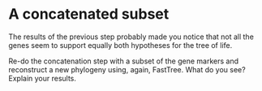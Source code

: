 A concatenated subset
==============

The results of the previous step probably made you notice
that not all the genes seem to support equally both hypotheses
for the tree of life.

Re-do the concatenation step with a subset of the gene markers
and reconstruct a new phylogeny using, again, FastTree.
What do you see? Explain your results.
